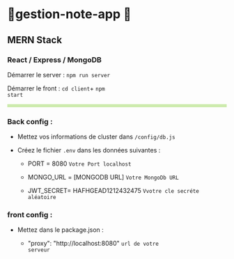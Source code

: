 # 🚀gestion-note-app 🚀

## MERN Stack

### React / Express / MongoDB

 Démarrer le server :   <code>npm run server</code>
 
 Démarrer le front :   <code>cd client</code>+ <code>npm start</code>

 <hr style="background-color: #cdebad; padding: 3px;"></hr>

 ### Back config :
 - Mettez vos informations de cluster dans <code>/config/db.js</code>
 
 - Créez le fichier <code>.env</code> dans les données suivantes :

      - PORT = 8080 <code>Votre Port localhost</code>

      - MONGO_URL = [MONGODB URL] <code>Votre MongoDb URL</code>

      - JWT_SECRET= HAFHGEAD1212432475 <code>Vvotre cle secréte aléatoire</code>


 ### front config :
 - Mettez dans le package.json :

     - "proxy": "http://localhost:8080"  <code>url de votre serveur</code>

 

